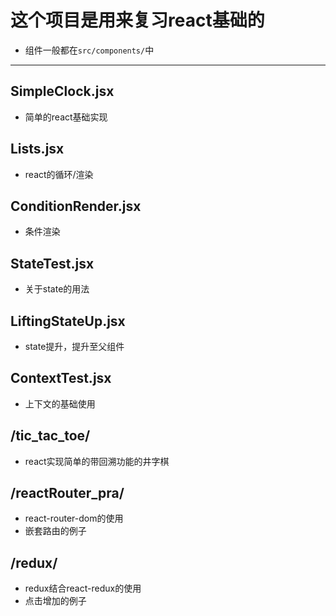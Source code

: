 # 这个项目是用来复习react基础的
- 组件一般都在`src/components/`中
--- 
## SimpleClock.jsx
- 简单的react基础实现

## Lists.jsx
- react的循环/渲染

## ConditionRender.jsx
- 条件渲染

## StateTest.jsx
- 关于state的用法

## LiftingStateUp.jsx
- state提升，提升至父组件

## ContextTest.jsx
- 上下文的基础使用

## /tic_tac_toe/
- react实现简单的带回溯功能的井字棋

## /reactRouter_pra/
- react-router-dom的使用
- 嵌套路由的例子

## /redux/
- redux结合react-redux的使用
- 点击增加的例子
